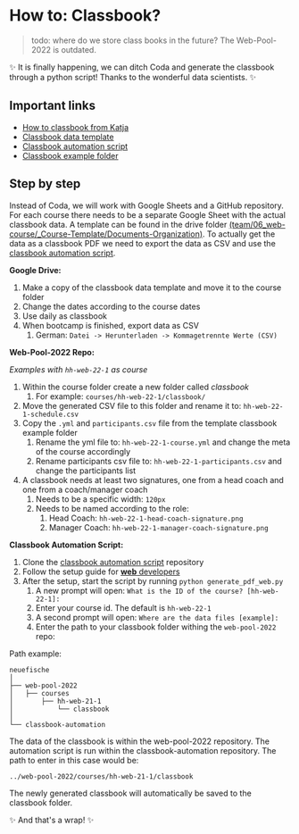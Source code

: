 # How to: Classbook?

> todo: where do we store class books in the future? The Web-Pool-2022 is outdated.

✨ It is finally happening, we can ditch Coda and generate the classbook through a python script!
Thanks to the wonderful data scientists. ✨

## Important links

- [How to classbook from Katja](https://drive.google.com/file/d/1Ujq8cC09U-QAoZlNxfnaDzXraELjeeMl/view)
- [Classbook data template](https://docs.google.com/spreadsheets/d/1A-t60mItMKTA6JX1unLZ-hzSn37PcdcMCeXhbnT0R2c/edit#gid=0)
- [Classbook automation script](https://github.com/neuefische/classbook-automation)
- [Classbook example folder](../classbook-manual/classbook-example/)



## Step by step

Instead of Coda, we will work with Google Sheets and a GitHub repository. For each course there
needs to be a separate Google Sheet with the actual classbook data. A template can be found in the
drive folder
[(team/06_web-course/\_Course-Template/Documents-Organization)](https://docs.google.com/spreadsheets/d/1A-t60mItMKTA6JX1unLZ-hzSn37PcdcMCeXhbnT0R2c/edit#gid=0).
To actually get the data as a classbook PDF we need to export the data as CSV and use the
[classbook automation script](https://github.com/neuefische/classbook-automation).

**Google Drive:**

1. Make a copy of the classbook data template and move it to the course folder
2. Change the dates according to the course dates
3. Use daily as classbook
4. When bootcamp is finished, export data as CSV
   1. German: `Datei -> Herunterladen -> Kommagetrennte Werte (CSV)`

**Web-Pool-2022 Repo:**

_Examples with `hh-web-22-1` as course_

1. Within the course folder create a new folder called _classbook_
   1. For example: `courses/hh-web-22-1/classbook/`
2. Move the generated CSV file to this folder and rename it to: `hh-web-22-1-schedule.csv`
3. Copy the `.yml` and `participants.csv` file from the template classbook example folder
   1. Rename the yml file to: `hh-web-22-1-course.yml` and change the meta of the course accordingly
   2. Rename participants csv file to: `hh-web-22-1-participants.csv` and change the participants
      list
4. A classbook needs at least two signatures, one from a head coach and one from a coach/manager
   coach
   1. Needs to be a specific width: `120px`
   2. Needs to be named according to the role:
      1. Head Coach: `hh-web-22-1-head-coach-signature.png`
      2. Manager Coach: `hh-web-22-1-manager-coach-signature.png`

**Classbook Automation Script:**

1. Clone the [classbook automation script](https://github.com/neuefische/classbook-automation)
   repository
2. Follow the setup guide for
   [**web** developers](https://github.com/neuefische/classbook-automation/blob/main/web-setup-guide.md)
3. After the setup, start the script by running `python generate_pdf_web.py`
   1. A new prompt will open: `What is the ID of the course? [hh-web-22-1]:`
   2. Enter your course id. The default is `hh-web-22-1`
   3. A second prompt will open: `Where are the data files [example]:`
   4. Enter the path to your classbook folder withing the `web-pool-2022` repo:

Path example:

```
neuefische
│
├── web-pool-2022
│   ├── courses
│       ├── hh-web-21-1
│           └── classbook
│
└── classbook-automation
```

The data of the classbook is within the web-pool-2022 repository. The automation script is run
within the classbook-automation repository. The path to enter in this case would be:

`../web-pool-2022/courses/hh-web-21-1/classbook`

The newly generated classbook will automatically be saved to the classbook folder.

✨ And that's a wrap! ✨
